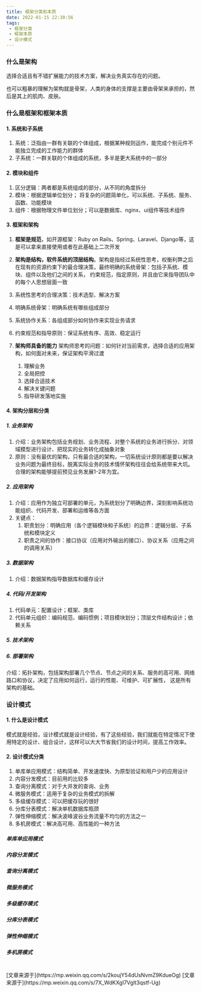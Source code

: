 ```yaml
---
title: 框架分类和本质
date: 2022-01-15 22:30:56
tags:
 - 框架分类
 - 框架本质
 - 设计模式 
---
```


### 什么是架构
选择合适且有不错扩展能力的技术方案，解决业务真实存在的问题。

也可以粗暴的理解为架构就是骨架，人类的身体的支撑是主要由骨架来承担的，然后是其上的肌肉、皮肤。
### 什么是框架和框架本质
#### 1. 系统和子系统
1. 系统：泛指由一群有关联的个体组成，根据某种规则运作，能完成个别元件不能独立完成的工作能力的群体
2. 子系统：一群关联的个体组成的系统，多半是更大系统中的一部分

#### 2. 模块和组件
1. 区分逻辑：两者都是系统组成的部分，从不同的角度拆分
2. 模块：根据逻辑单位划分； 将复杂的问题简单化，可以系统、子系统、服务、函数、功能模块
3. 组件：根据物理文件单位划分；可以是数据库、nginx、ui组件等技术组件


#### 3. 框架和架构
1. **框架是规范**，如开源框架：Ruby on Rails、Spring、Laravel、Django等，这是可以拿来直接使用或者在此基础上二次开发
2. **架构是结构，软件系统的顶层结构**。架构是指经过系统性思考，权衡利弊之后在现有的资源约束下的最合理决策，最终明确的系统骨架：包括子系统、模块、组件以及他们之间的关系， 约束规范，指定原则，并且由它来指导团队中的每个人思想层面一致
  1. 系统性思考的合理决策：技术选型、解决方案
  2. 明确系统骨架：明确系统有哪些组成部分
  3. 系统协作关系：各组成部分如何协作来实现业务请求
  4. 约束规范和指导原则：保证系统有序、高效、稳定运行


3. **架构师具备的能力**
架构师思考的问题：如何针对当前需求，选择合适的应用架构，如何面对未来，保证架构平滑过渡   
   1. 理解业务
   2. 全局把控
   3. 选择合适技术
   4. 解决关键问题
   5. 指导研发落地实施   
   
#### 4. 架构分层和分类
##### 1. 业务架构
1. 介绍：业务架构包括业务规划、业务流程、对整个系统的业务进行拆分、对领域模型进行设计、把现实的业务转化成抽象对象
2. 原则：没有最优的架构，只有最合适的架构，一切系统设计原则都是要以解决业务问题为最终目标，脱离实际业务的技术情怀架构往往会给系统带来大坑。合理的架构能够提前预见业务发展1-2年为宜。
##### 2. 应用架构
1. 介绍：应用作为独立可部署的单元，为系统划分了明确边界，深刻影响系统功能组织、代码开发、部署和运维等各方面
2. 关键点：
   1. 职责划分：明确应用（各个逻辑模块和子系统）的边界：逻辑分层、子系统和模块定义
   2. 职责之间的协作：接口协议（应用对外输出的接口）、协议关系（应用之间的调用关系）
##### 3. 数据架构
1. 介绍：数据架构指导数据库和缓存设计
##### 4. 代码/开发架构
1. 代码单元：配置设计；框架、类库
2. 代码单元组织：编码规范、编码惯例；项目模块划分；顶层文件结构设计；依赖关系
##### 5. 技术架构

##### 6. 部署架构
介绍：拓扑架构，包括架构部署几个节点、节点之间的关系、服务的高可用、网络路口和协议，决定了应用如何运行，运行的性能、可维护、可扩展性， 这是所有架构的基础。

### 设计模式
#### 1. 什么是设计模式
模式就是经验，设计模式就是设计经验，有了这些经验，我们就能在特定情况下使用特定的设计、组合设计，这样可以大大节省我们的设计时间，提高工作效率。

#### 2. 设计模式分类
1. 单库单应用模式：结构简单、开发速度快、为原型验证和用户少的应用设计
2. 内容分发模式：目前用的比较多
3. 查询分离模式：对于大并发的查询、业务
4. 微服务模式：适用于复杂的业务模式的拆解
5. 多级缓存模式：可以把缓存玩的很好
6. 分库分表模式：解决单机数据库瓶颈
7. 弹性伸缩模式：解决波峰波谷业务流量不均匀的方法之一
8. 多机房模式：解决高可用、高性能的一种方法

##### 单库单应用模式 
##### 内容分发模式 
##### 查询分离模式 
##### 微服务模式 
##### 多级缓存模式 
##### 分库分表模式 
##### 弹性伸缩模式 
##### 多机房模式 


<br/>
[文章来源于](https://mp.weixin.qq.com/s/2koujY54dUsNvmZ9KdueOg)
[文章来源于](https://mp.weixin.qq.com/s/7X_WdKXgI7Vglt3qstf-Ug)